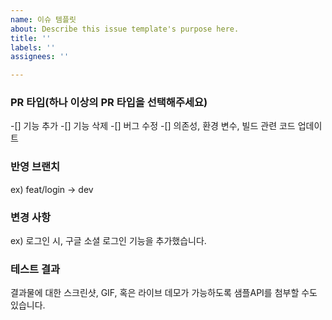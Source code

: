 ```yaml
---
name: 이슈 템플릿
about: Describe this issue template's purpose here.
title: ''
labels: ''
assignees: ''

---
```


### PR 타입(하나 이상의 PR 타입을 선택해주세요)
-[] 기능 추가
-[] 기능 삭제
-[] 버그 수정
-[] 의존성, 환경 변수, 빌드 관련 코드 업데이트
### 반영 브랜치
ex) feat/login -> dev
### 변경 사항
ex) 로그인 시, 구글 소셜 로그인 기능을 추가했습니다.
### 테스트 결과
결과물에 대한 스크린샷, GIF, 혹은 라이브 데모가 가능하도록 샘플API를 첨부할 수도 있습니다.
